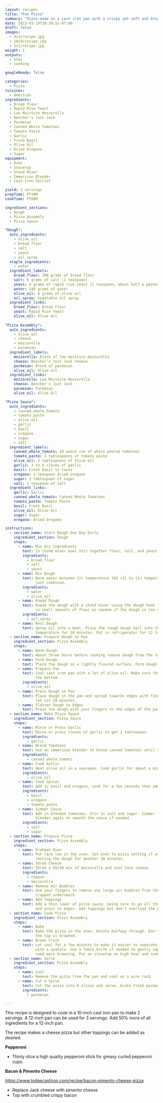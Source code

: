 ```yaml
---
layout: recipes
title: "Pan Pizza"
summary: "Pizza made in a cast iron pan with a crispy yet soft and bready crust"
date: 2023-03-19T20:20:52-07:00
draft: false
images:
  - 4x3/recipe.jpg
  - 16x9/recipe.jpg
  - 1x1/recipe.jpg
weight: 1
outputs:
  - html
  - cooking

googleReady: false

categories:
  - Pizza
cuisines:
  - American
ingredients:
  - Bread Flour
  - Rapid Rise Yeast
  - Low Moisture Mozzarella
  - Beecher's Just Jack
  - Parmesan
  - Canned Whole Tomatoes
  - Tomato Paste
  - Garlic
  - Fresh Basil
  - Olive Oil
  - Dried Oregano
  - Sugar
equipment:
  - Oven
  - Stovetop
  - Stand Mixer
  - Immersion Blender
  - Cast-Iron Skillet

yield: 2 servings
prepTime: PT30M
cookTime: PT60M

ingredient_sections:
  - Dough
  - Pizza Assembly
  - Pizza Sauce

"Dough":
  auto_ingredients:
    - olive_oil
    - bread_flour
    - salt
    - yeast
    - oil_spray
  staple_ingredients:
    - water
  ingredient_labels:
    bread_flour: 200 grams of bread flour
    salt: 6 grams of salt (1 teaspoon)
    yeast: 4 grams of rapid rise yeast (1 teaspoon, about half a packet)
    water: 140 grams of water
    olive_oil: 8 grams of olive oil
    oil_spray: Vegetable oil spray
  ingredient_links:
    bread_flour: Bread Flour
    yeast: Rapid Rise Yeast
    olive_oil: Olive Oil
    
"Pizza Assembly":
  auto_ingredients:
    - olive_oil
    - cheese
    - mozzarella
    - parmesan
  ingredient_labels:
    mozzarella: Block of low moisture mozzarella
    cheese: Beecher's Just Jack Cheese
    parmesan: Block of parmesan
    olive_oil: Olive oil
  ingredient_links:
    mozzarella: Low Moisture Mozzarella
    cheese: Beecher's Just Jack
    parmesan: Parmesan
    olive_oil: Olive Oil

"Pizza Sauce":
  auto_ingredients:
    - canned_whole_tomato
    - tomato_paste
    - olive_oil
    - garlic
    - basil
    - oregano
    - sugar
    - salt
  ingredient_labels:
    canned_whole_tomato: 28 ounce can of whole peeled tomatoes
    tomato_paste: 2 tablespoons of tomato paste
    olive_oil: 2 tablespoons of olive oil
    garlic: 3 to 4 cloves of garlic
    basil: Fresh basil to taste
    oregano: 1 teaspoon dried oregano
    sugar: 1 tablespoon of sugar
    salt: 1 teaspoon of salt
  ingredient_links:
    garlic: Garlic
    canned_whole_tomato: Canned Whole Tomatoes
    tomato_paste: Tomato Paste
    basil: Fresh Basil
    olive_oil: Olive Oil
    sugar: Sugar
    oregano: Dried Oregano

instructions:
  - section_name: Start Dough One Day Early
    ingredient_section: Dough
    steps:
      - name: Mix Dry Ingredients
        text: In stand mixer bowl stir together flour, salt, and yeast.
        ingredients:
          - bread_flour
          - salt
          - yeast
      - name: Mix Dough
        text: Warm water between {{< temperature 105 >}} to {{< temperature 110 >}} and mix into dough along with olive oil using a spatula until
              just combined.
        ingredients:
          - water
          - olive_oil
      - name: Knead Dough
        text: Knead the dough with a stand mixer using the dough hook for one to two minutes until it forms into a rough ball. Sprinkle 
              in small amounts of flour as needed if the dough is too sticky while kneading. 
        ingredients:
          - oil_spray
      - name: Rest Dough
        text: Spray oil into a bowl. Place the rough dough ball into the bowl. Cover with a lid or plastic wrap and let sit at room
              temperature for 30 minutes. Put in refrigerator for 12 to 24 hours.
  - section_name: Prepare Dough in Pan
    ingredient_section: Pizza Assembly
    steps:
      - name: Warm Dough
        text: About three hours before cooking remove dough from the refrigerator and let sit for 30 minutes.
      - name: Form Dough
        text: Place the dough on a lightly floured surface. Form dough into a tight ball. Put back in bowl covered for another 30 minutes.
      - name: Prepare Pan
        text: Coat cast iron pan with a lot of olive oil. Make sure the sides are coated and there is a thin pool of oil on 
              the bottom.
        ingredients:
          - olive_oil
      - name: Press Dough in Pan
        text: Place dough in the pan and spread towards edges with fingers as far as possible. Cover with plastic wrap and 
              let sit 10 minutes.
      - name: Flatten Dough to Edges
        text: Press the dough with your fingers to the edges of the pan. Cover with plastic wrap and rest 90 minutes.
  - section_name: Make Pizza Sauce
    ingredient_section: Pizza Sauce
    steps:
      - name: Mince or Press Garlic
        text: Mince or press cloves of garlic to get 1 tablespoon.
        ingredients:
          - garlic
      - name: Blend Tomatoes
        text: Use an immersion blender to blend canned tomatoes until smooth.
        ingredients:
          - canned_whole_tomato
      - name: Cook Garlic
        text: Heat olive oil in a saucepan. Cook garlic for about a minute.
        ingredients:
          - olive_oil
      - name: Cook Spices
        text: Add in basil and oregano, cook for a few seconds then add tomato paste. Cook until paste has darkened.
        ingredients:
          - basil
          - oregano
          - tomato_paste
      - name: Simmer Sauce
        text: Add in blended tomatoes. Stir in salt and sugar. Simmer for about 30 minutes until thickened. Use the immersion
              blender again to smooth the sauce if needed.
        ingredients:
          - salt
          - sugar
  - section_name: Prepare Pizza
    ingredient_section: Pizza Assembly
    steps:
      - name: Preheat Oven
        text: Put rack low in the oven. Set oven to pizza setting if available. Preheat oven to {{< temperature 500 >}} while
              resting the dough for another 20 minutes.
      - name: Shred Cheese
        text: Shred a 50/50 mix of mozzarella and Just Jack cheese.
        ingredients:
          - cheese
          - mozzarella
      - name: Remove Air Bubbles
        text: Use your fingers to remove any large air bubbles from the dough. Lift the edges of the dough to release air 
              trapped underneath.
      - name: Add Toppings
        text: Add a thin layer of pizza sauce, being sure to go all the way to the edges. Add a thick layer of shredded cheese 
              and press to edges. Add toppings but don't overload the pizza.
  - section_name: Cook Pizza
    ingredient_section: Pizza Assembly
    steps:
      - name: Bake
        text: Bake the pizza in the oven. Rotate halfway through. Don't worry about crust browning at this point. Remove when 
              the top is browned.
      - name: Brown Crust
        text: Let cool for a few minutes to make it easier to separate the pizza from the sides of the pan. Check the crust 
              with a spatula. Use a table knife if needed to gently separate the pizza from the pan. It will almost always 
              need more browning. Put on stovetop on high heat and cook until crust reaches desired browning.
  - section_name: Serve
    ingredient_section: Pizza Assembly
    steps:
      - name: Cool
        text: Remove the pizza from the pan and cool on a wire rack.
      - name: Cut & Serve
        text: Cut the pizza into 6 slices and serve. Grate fresh parmesan cheese on top.
        ingredients:
          - parmesan

---
```


This recipe is designed to cook in a 10-inch cast iron pan to make 2 servings. A 12-inch pan can be used for 3 servings.
Add 50% more of all ingredients for a 12-inch pan.

The recipe makes a cheese pizza but other toppings can be added as desired.

**Pepperoni**
  - Thinly slice a high quality pepperoni stick for greasy curled pepperoni cups.

**Bacon & Pimento Cheese**

https://www.lodgecastiron.com/recipe/bacon-pimento-cheese-pizza

  - Replace Jack cheese with pimento cheese
  - Top with crumbled crispy bacon
